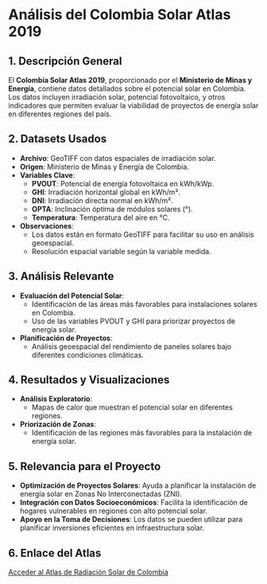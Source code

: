 # Análisis del Colombia Solar Atlas 2019

## 1. Descripción General

El **Colombia Solar Atlas 2019**, proporcionado por el **Ministerio de Minas y Energía**, contiene datos detallados sobre el potencial solar en Colombia. Los datos incluyen irradiación solar, potencial fotovoltaico, y otros indicadores que permiten evaluar la viabilidad de proyectos de energía solar en diferentes regiones del país.

## 2. Datasets Usados

- **Archivo**: GeoTIFF con datos espaciales de irradiación solar.
- **Origen**: Ministerio de Minas y Energía de Colombia.
- **Variables Clave**:
  - **PVOUT**: Potencial de energía fotovoltaica en kWh/kWp.
  - **GHI**: Irradiación horizontal global en kWh/m².
  - **DNI**: Irradiación directa normal en kWh/m².
  - **OPTA**: Inclinación óptima de módulos solares (°).
  - **Temperatura**: Temperatura del aire en °C.
- **Observaciones**:
  - Los datos están en formato GeoTIFF para facilitar su uso en análisis geoespacial.
  - Resolución espacial variable según la variable medida.

## 3. Análisis Relevante

- **Evaluación del Potencial Solar**:
  - Identificación de las áreas más favorables para instalaciones solares en Colombia.
  - Uso de las variables PVOUT y GHI para priorizar proyectos de energía solar.
- **Planificación de Proyectos**:
  - Análisis geoespacial del rendimiento de paneles solares bajo diferentes condiciones climáticas.

## 4. Resultados y Visualizaciones

- **Análisis Exploratorio**:
  - Mapas de calor que muestran el potencial solar en diferentes regiones.
- **Priorización de Zonas**:
  - Identificación de las regiones más favorables para la instalación de energía solar.

## 5. Relevancia para el Proyecto

- **Optimización de Proyectos Solares**: Ayuda a planificar la instalación de energía solar en Zonas No Interconectadas (ZNI).
- **Integración con Datos Socioeconómicos**: Facilita la identificación de hogares vulnerables en regiones con alto potencial solar.
- **Apoyo en la Toma de Decisiones**: Los datos se pueden utilizar para planificar inversiones eficientes en infraestructura solar.

## 6. Enlace del Atlas

[Acceder al Atlas de Radiación Solar de Colombia](https://repositoriobi.minenergia.gov.co/handle/123456789/2414)
